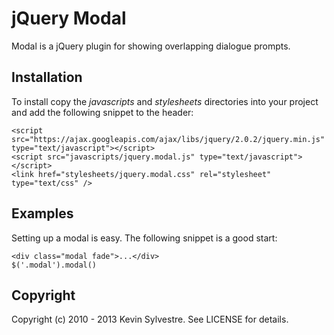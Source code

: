 # jQuery Modal

Modal is a jQuery plugin for showing overlapping dialogue prompts.

## Installation

To install copy the *javascripts* and *stylesheets* directories into your project and add the following snippet to the header:

    <script src="https://ajax.googleapis.com/ajax/libs/jquery/2.0.2/jquery.min.js" type="text/javascript"></script>
    <script src="javascripts/jquery.modal.js" type="text/javascript"></script>
    <link href="stylesheets/jquery.modal.css" rel="stylesheet" type="text/css" />

## Examples

Setting up a modal is easy. The following snippet is a good start:

    <div class="modal fade">...</div>
    $('.modal').modal()

## Copyright

Copyright (c) 2010 - 2013 Kevin Sylvestre. See LICENSE for details.

